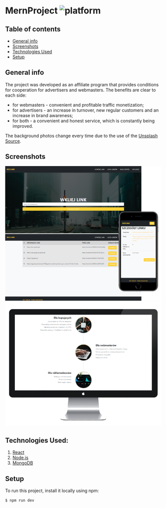 # MernProject <img src="https://img.shields.io/badge/platform-node-blue.svg?style=flat" alt="platform">
## Table of contents
* [General info](#general-info)
* [Screenshots](#screenshots)
* [Technologies Used](#technologies-used)
* [Setup](#setup)


## General info
The project was developed as an affiliate program that provides conditions for cooperation for advertisers and webmasters.
The benefits are clear to each side:
* for webmasters - convenient and profitable traffic monetization;
* for advertisers - an increase in turnover, new regular customers and an increase in brand awareness;
* for both - a convenient and honest service, which is constantly being improved.

The background photos change every time due to the use of the [Unsplash Source](https://source.unsplash.com).


## Screenshots
![screenshot of sample](screenshot-01.png)
![screenshot of sample](screenshot-02.png)


## Technologies Used:
1.  [React](https://github.com/facebook/react)
2.  [Node.js](https://github.com/nodejs/node)
3.  [MongoDB](https://github.com/mongodb/mongo)


## Setup
To run this project, install it locally using npm:

```
$ npm run dev
```
